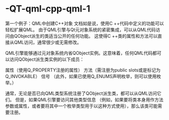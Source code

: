 # -QT-qml-cpp-qml-1

第一个例子：QML中创建C++对象
文档如是说，使用C ++代码中定义的功能可以轻松扩展QML。
由于QML引擎与Qt元对象系统的紧密集成，可以从QML代码访问由QObject派生的类适当公开的任何功能。
这使得C ++类的属性和方法可以直接从QML访问，通常很少或无需修改。

QML引擎能够通过元对象系统内省QObject实例。这意味着，任何QML代码都可以访问QObject派生类实例的以下成员：

属性（使用Q_PROPERTY注册的属性）
方法（需注册为public slots或是标记为Q_INVOKABLE）
信号
（此外，如果已使用Q_ENUMS声明枚举，则可以使用枚举。）

通常，无论是否已向QML类型系统注册了QObject派生类，都可以从QML访问它们。
但是，如果QML引擎要访问其他类型信息
（例如，如果要将类本身用作方法参数或属性，或者要将其中一个枚举类型用于以这种方式使用），那么该类可能需要注册。
